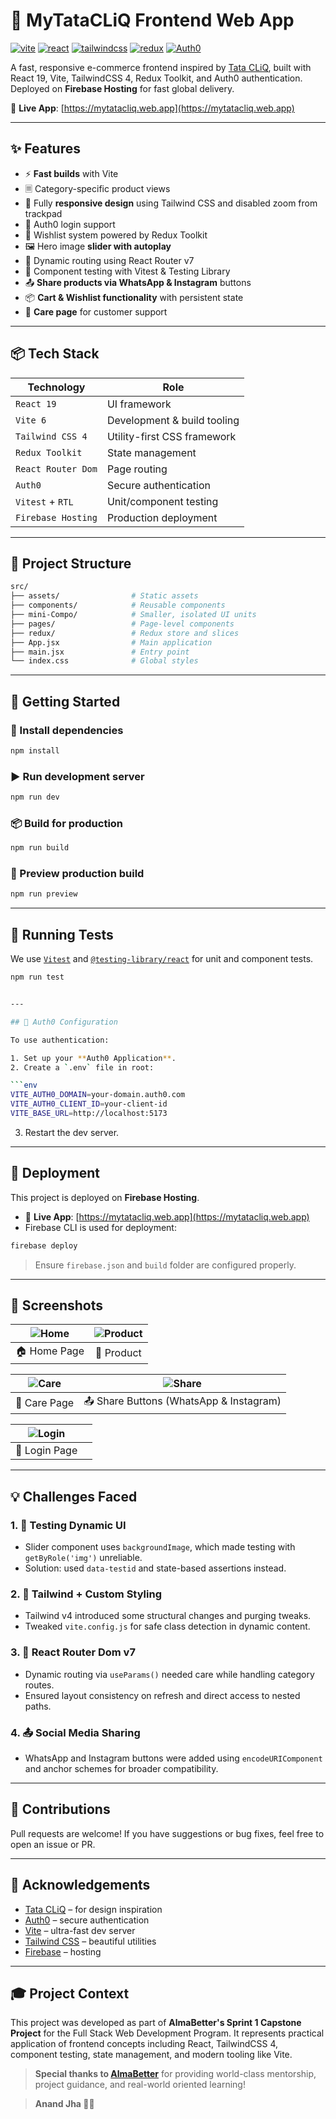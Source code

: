 # 🛒 MyTataCLiQ Frontend Web App

[![vite](https://img.shields.io/badge/Vite-6.x-blueviolet)](https://vitejs.dev/)
[![react](https://img.shields.io/badge/React-19.x-blue)](https://reactjs.org/)
[![tailwindcss](https://img.shields.io/badge/TailwindCSS-4.x-teal)](https://tailwindcss.com/)
[![redux](https://img.shields.io/badge/Redux--Toolkit-2.x-purple)](https://redux-toolkit.js.org/)
[![Auth0](https://img.shields.io/badge/Auth0-Auth-blue)](https://auth0.com/)


A fast, responsive e-commerce frontend inspired by [Tata CLiQ](https://www.tatacliq.com), built with React 19, Vite, TailwindCSS 4, Redux Toolkit, and Auth0 authentication. Deployed on **Firebase Hosting** for fast global delivery.

🔗 **Live App**: [https://mytatacliq.web.app](https://mytatacliq.web.app)

---

## ✨ Features

- ⚡ **Fast builds** with Vite
- 🗏️ Category-specific product views
- 🎨 Fully **responsive design** using Tailwind CSS and disabled zoom from trackpad
- 🔐 Auth0 login support
- 💖 Wishlist system powered by Redux Toolkit
- 🖼️ Hero image **slider with autoplay**
- 🔄 Dynamic routing using React Router v7
- 🔬 Component testing with Vitest & Testing Library
- 📤 **Share products via WhatsApp & Instagram** buttons
- 📦 **Cart & Wishlist functionality** with persistent state
- 📘 **Care page** for customer support

---

## 📦 Tech Stack

| Technology        | Role                                 |
|-------------------|--------------------------------------|
| `React 19`        | UI framework                         |
| `Vite 6`          | Development & build tooling          |
| `Tailwind CSS 4`  | Utility-first CSS framework          |
| `Redux Toolkit`   | State management                     |
| `React Router Dom` | Page routing                         |
| `Auth0`           | Secure authentication                |
| `Vitest` + `RTL`  | Unit/component testing               |
| `Firebase Hosting`| Production deployment                |

---

## 📂 Project Structure

```bash
src/
├── assets/                # Static assets
├── components/            # Reusable components
├── mini-Compo/            # Smaller, isolated UI units
├── pages/                 # Page-level components
├── redux/                 # Redux store and slices
├── App.jsx                # Main application
├── main.jsx               # Entry point
└── index.css              # Global styles
```

---

## 💠 Getting Started

### 🔧 Install dependencies

```bash
npm install
```

### ▶️ Run development server

```bash
npm run dev
```

### 📦 Build for production

```bash
npm run build
```

### 👀 Preview production build

```bash
npm run preview
```

---

## 🧪 Running Tests

We use [`Vitest`](https://vitest.dev) and [`@testing-library/react`](https://testing-library.com/react) for unit and component tests.

```bash
npm run test


---

## 🔐 Auth0 Configuration

To use authentication:

1. Set up your **Auth0 Application**.
2. Create a `.env` file in root:

```env
VITE_AUTH0_DOMAIN=your-domain.auth0.com
VITE_AUTH0_CLIENT_ID=your-client-id
VITE_BASE_URL=http://localhost:5173
```

3. Restart the dev server.

---

## 🚀 Deployment

This project is deployed on **Firebase Hosting**.

- 🔗 **Live App**: [https://mytatacliq.web.app](https://mytatacliq.web.app)
- Firebase CLI is used for deployment:

```bash
firebase deploy
```

> Ensure `firebase.json` and `build` folder are configured properly.

---

## 📸 Screenshots

<div align="center">

| ![Home](public/Home_img.png) | ![Product](public/Product_img.png) |
|:--:|:--:|
| 🏠 Home Page | 🧾 Product |



| ![Care](public/Care_img.png) | ![Share](public/Share_img.png) |
|:--:|:--:|
| 💬 Care Page | 📤 Share Buttons (WhatsApp & Instagram) |

| ![Login](public/Login.png) |  |
|:--:|:--:|
| 🔐 Login Page |  |

</div>

---

## 💡 Challenges Faced

### 1. 🧪 Testing Dynamic UI
- Slider component uses `backgroundImage`, which made testing with `getByRole('img')` unreliable.
- Solution: used `data-testid` and state-based assertions instead.

### 2. 🧹 Tailwind + Custom Styling
- Tailwind v4 introduced some structural changes and purging tweaks.
- Tweaked `vite.config.js` for safe class detection in dynamic content.

### 3. 🔄 React Router Dom v7 
- Dynamic routing via `useParams()` needed care while handling category routes.
- Ensured layout consistency on refresh and direct access to nested paths.

### 4. 📤 Social Media Sharing
- WhatsApp and Instagram buttons were added using `encodeURIComponent` and anchor schemes for broader compatibility.

---

## 🙌 Contributions

Pull requests are welcome! If you have suggestions or bug fixes, feel free to open an issue or PR.


---

## 🤝 Acknowledgements

- [Tata CLiQ](https://www.tatacliq.com) – for design inspiration
- [Auth0](https://auth0.com) – secure authentication
- [Vite](https://vitejs.dev) – ultra-fast dev server
- [Tailwind CSS](https://tailwindcss.com) – beautiful utilities
- [Firebase](https://firebase.google.com) – hosting 

---

## 🎓 Project Context

This project was developed as part of **AlmaBetter's Sprint 1 Capstone Project** for the Full Stack Web Development Program. It represents practical application of frontend concepts including React, TailwindCSS 4, component testing, state management, and modern tooling like Vite.

> **Special thanks to [AlmaBetter](https://almabetter.com)** for providing world-class mentorship, project guidance, and real-world oriented learning!

> **Anand Jha 💖🌿**

